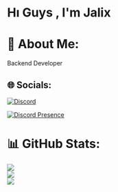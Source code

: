 # Hı Guys , I'm Jalix

# 💫 About Me:
Backend Developer

## 🌐 Socials:
[![Discord](https://img.shields.io/badge/Discord-%237289DA.svg?logo=discord&logoColor=white)](https://discord.gg/shavian)

[![Discord Presence](https://lanyard-profile-readme.vercel.app/api/622578183606108161?theme=darkt&bg=000000&animated=true&hideDiscrim=true&borderRadius=30px&idleMessage=Probably%20doing%20something%20else)](https://discord.com/users/622578183606108161)

# 📊 GitHub Stats:
![](https://github-readme-stats.vercel.app/api?username=jalixdev&theme=dark&hide_border=false&include_all_commits=true&count_private=true)<br/>
![](https://github-readme-streak-stats.herokuapp.com/?user=jalixdev&theme=dark&hide_border=false)<br/>
![](https://github-readme-stats.vercel.app/api/top-langs/?username=jalixdev&theme=dark&hide_border=false&include_all_commits=true&count_private=true&layout=compact)


